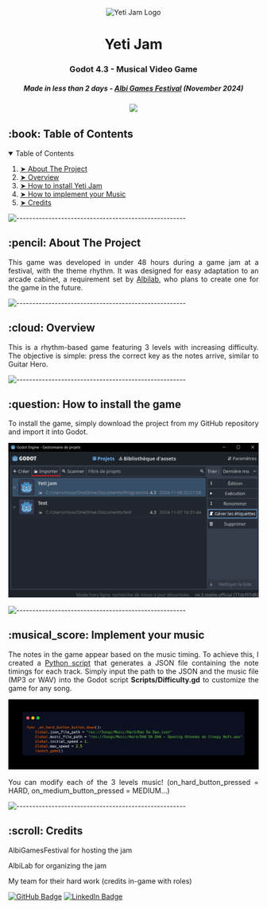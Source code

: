 <p align="center"> 
  <img src="yeti_jam_logo.png" alt="Yeti Jam Logo" width="120px" height="120px">
</p>
<h1 align="center"> Yeti Jam </h1>
<h3 align="center"> Godot 4.3 - Musical Video Game </h3>
<h5 align="center"> Made in less than 2 days - <a href="https://www.albigamesfestival.fr/">Albi Games Festival</a> (November 2024) </h5>

<p align="center">
    <img src="img/game_presentation.gif">
</p>

<!-- TABLE OF CONTENTS -->
<h2 id="table-of-contents"> :book: Table of Contents </h2>

<details open="open">
    <summary>Table of Contents</summary>
    <ol>
    <li><a href="#about-the-project"> ➤ About The Project</a></li>
    <li><a href="#overview"> ➤ Overview</a></li>
    <li><a href="#install"> ➤ How to install Yeti Jam</a></li>
    <li><a href="#add-your-music"> ➤ How to implement your Music</a></li>
    <li><a href="#credits"> ➤ Credits</a></li>
</ol>
</details>

![-----------------------------------------------------](https://raw.githubusercontent.com/andreasbm/readme/master/assets/lines/rainbow.png)

<!-- ABOUT THE PROJECT -->
<h2 id="about-the-project"> :pencil: About The Project</h2>

<p align="justify"> 
This game was developed in under 48 hours during a game jam at a festival, with the theme rhythm. It was designed for easy adaptation to an arcade cabinet, a requirement set by <a href="https://albilab.fr/">Albilab</a>, who plans to create one for the game in the future.
</p>

![-----------------------------------------------------](https://raw.githubusercontent.com/andreasbm/readme/master/assets/lines/rainbow.png)

<!-- OVERVIEW -->
<h2 id="overview"> :cloud: Overview</h2>

<p align="justify"> 
  This is a rhythm-based game featuring 3 levels with increasing difficulty. The objective is simple: press the correct key as the notes arrive, similar to Guitar Hero.
</p>

![-----------------------------------------------------](https://raw.githubusercontent.com/andreasbm/readme/master/assets/lines/rainbow.png)

<!-- INSTALL -->
<h2 id="install"> :question: How to install the game</h2>

<p align="justify"> 
To install the game, simply download the project from my GitHub repository and import it into Godot.
</p>
<img src="img/import.png" alt="Import Button" style="max-width:100%;">
<p align="justify">
</p>

![-----------------------------------------------------](https://raw.githubusercontent.com/andreasbm/readme/master/assets/lines/rainbow.png)

<!-- ADD YOUR MUSIC -->
<h2 id="add-your-music"> :musical_score: Implement your music</h2>

<p align="justify"> 
The notes in the game appear based on the music timing. To achieve this, I created a <a href="https://github.com/SteelPotathor/Song-Rhythm">Python script</a> that generates a JSON file containing the note timings for each track. Simply input the path to the JSON and the music file (MP3 or WAV) into the Godot script <b>Scripts/Difficulty.gd</b> to customize the game for any song.
</p>
<img src="img/difficulty.png" alt="Specified Code" style="max-width:100%;">
<p align="justify"> 
You can modify each of the 3 levels music! (on_hard_button_pressed = HARD, on_medium_button_pressed = MEDIUM...)
</p>

![-----------------------------------------------------](https://raw.githubusercontent.com/andreasbm/readme/master/assets/lines/rainbow.png)

<!-- CREDITS -->
<h2 id="credits"> :scroll: Credits</h2>

<p align="justify">AlbiGamesFestival for hosting the jam </p>
<p align="justify">AlbiLab for organizing the jam </p>
<p align="justify">My team for their hard work (credits in-game with roles) </p>

[![GitHub Badge](https://img.shields.io/badge/GitHub-100000?style=for-the-badge&logo=github&logoColor=white)](https://github.com/SteelPotathor)
[![LinkedIn Badge](https://img.shields.io/badge/LinkedIn-0077B5?style=for-the-badge&logo=linkedin&logoColor=white)](https://www.linkedin.com/in/timoth%C3%A9e-da-costa-cantante-01aaa6336/)
